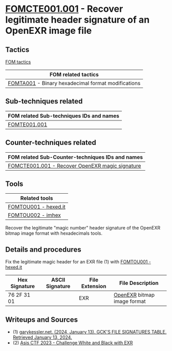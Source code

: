 # [FOMCTE001.001](https://github.com/blue101010/FOM/blob/main/countertechniques/FOMCTE001.001.md) -  Recover legitimate header signature of an OpenEXR image file

## Tactics

[FOM tactics](https://github.com/blue101010/FOM/blob/main/tactics/tactics.md)

| FOM related tactics  |
| --------------------------------------- |
| [FOMTA001](https://github.com/blue101010/FOM/blob/main/tactics/FOMTA001.md) - Binary hexadecimal format modifications   |

## Sub-techniques related

| FOM related  Sub-techniques IDs and names|
| ------------------------------------------------------------ |
| [FOMTE001.001](https://github.com/blue101010/FOM/blob/main/countertechniques/FOMTE001.001.md)         |

## Counter-techniques related

| FOM related  Sub-Counter-techniques IDs and names|
| ------------------------------------------------------------ |
| [FOMCTE001.001 - Recover OpenEXR magic signature](https://github.com/blue101010/FOM/blob/main/countertechniques/FOMCTE001.001.md)  |


## Tools

| Related tools|
| ------------------------------------------------------------ |
| [FOMTOU001 - hexed.it](https://github.com/blue101010/FOM/blob/main/tools/FOMTOU001.md)  |
| [FOMTOU002 - imhex](https://github.com/blue101010/FOM/blob/main/tools/FOMTOU002.md) |

Recover the legitimate "magic number" header signature of the OpenEXR bitmap image format with hexadecimals tools.

## Details and procedures

Fix the legitimate magic header for an EXR file (1) with [FOMTOU001 - hexed.it](https://github.com/blue101010/FOM/blob/main/tools/FOMTOU001.md)

|Hex Signature | ASCII Signature | File Extension | File Description      |
|--------------|-----------------|----------------| ----------------------|
|76 2F 31 01   |                 | EXR            | [OpenEXR](https://openexr.com/en/latest) bitmap image format |


## Writeups and Sources

- (1) [garykessler.net. (2024, January 13). GCK'S FILE SIGNATURES TABLE. Retrieved January 13, 2024.](https://www.garykessler.net/library/file_sigs.html)
- (2) [Asis CTF 2023 - Challenge White and Black with EXR](https://github.com/blue101010/writeups/blob/main/2023/AsisCTF/SOLVED/white_and_blank/analysis/white_and_blank.md)
